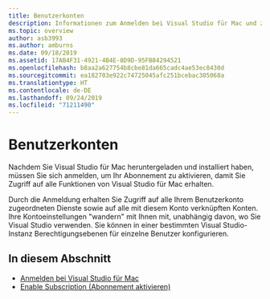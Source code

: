 ```yaml
---
title: Benutzerkonten
description: Informationen zum Anmelden bei Visual Studio für Mac und zum Aktivieren von Abonnements in Visual Studio für Mac
ms.topic: overview
author: asb3993
ms.author: amburns
ms.date: 09/18/2019
ms.assetid: 17AB4F31-4921-4B4E-8D9D-95FB84294521
ms.openlocfilehash: b8aa2a627754b8cbe81da665cadc4ae53ec8430d
ms.sourcegitcommit: ea182703e922c74725045afc251bcebac305068a
ms.translationtype: HT
ms.contentlocale: de-DE
ms.lasthandoff: 09/24/2019
ms.locfileid: "71211490"
---
```

# <a name="user-accounts"></a>Benutzerkonten

Nachdem Sie Visual Studio für Mac heruntergeladen und installiert haben, müssen Sie sich anmelden, um Ihr Abonnement zu aktivieren, damit Sie Zugriff auf alle Funktionen von Visual Studio für Mac erhalten.

Durch die Anmeldung erhalten Sie Zugriff auf alle Ihrem Benutzerkonto zugeordneten Dienste sowie auf alle mit diesem Konto verknüpften Konten. Ihre Kontoeinstellungen "wandern" mit Ihnen mit, unabhängig davon, wo Sie Visual Studio verwenden. Sie können in einer bestimmten Visual Studio-Instanz Berechtigungsebenen für einzelne Benutzer konfigurieren.

## <a name="in-this-section"></a>In diesem Abschnitt

* [Anmelden bei Visual Studio für Mac](signing-in.md)
* [Enable Subscription (Abonnement aktivieren)](enable-subscription.md)